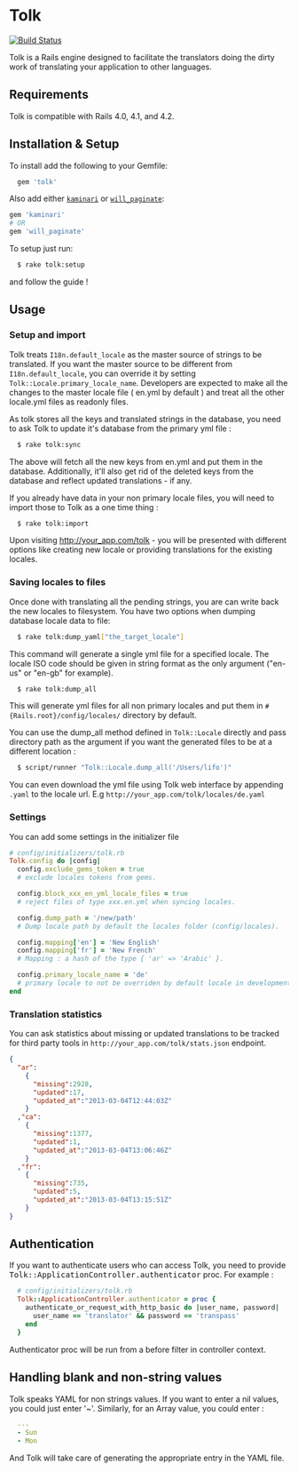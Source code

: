 # Tolk
[![Build Status](https://travis-ci.org/tolk/tolk.svg?branch=master)](https://travis-ci.org/tolk/tolk)

Tolk is a Rails engine designed to facilitate the translators doing the dirty work of translating your application to other languages.

## Requirements

Tolk is compatible with Rails 4.0, 4.1, and 4.2.

## Installation & Setup

To install add the following to your Gemfile:

```ruby
  gem 'tolk'
```

Also add either [`kaminari`](https://github.com/amatsuda/kaminari) or [`will_paginate`](https://github.com/mislav/will_paginate):

```ruby
gem 'kaminari'
# OR
gem 'will_paginate'
```

To setup just run:

```bash
  $ rake tolk:setup
```

and follow the guide !

## Usage

### Setup and import

Tolk treats `I18n.default_locale` as the master source of strings to be translated. If you want the master source to be different from `I18n.default_locale`, you can override it by setting `Tolk::Locale.primary_locale_name`. Developers are expected to make all the changes to the master locale file ( en.yml by default ) and treat all the other locale.yml files as readonly files.

As tolk stores all the keys and translated strings in the database, you need to ask Tolk to update it's database from the primary yml file :

```bash
  $ rake tolk:sync
```

The above will fetch all the new keys from en.yml and put them in the database. Additionally, it'll also get rid of the deleted keys from the database and reflect updated translations - if any.

If you already have data in your non primary locale files, you will need to import those to Tolk as a one time thing :

```bash
  $ rake tolk:import
```

Upon visiting http://your_app.com/tolk - you will be presented with different options like creating new locale or providing translations for the existing locales.


### Saving locales to files


Once done with translating all the pending strings, you are can write back the new locales to filesystem. You have two options when dumping database locale data to file:


```bash
  $ rake tolk:dump_yaml["the_target_locale"]
```

This command will generate a single yml file for a specified locale. The locale ISO code should be given in string format as the only argument ("en-us" or "en-gb" for example).


```bash
  $ rake tolk:dump_all
```

This will generate yml files for all non primary locales and put them in `#{Rails.root}/config/locales/` directory by default.

You can use the dump_all method defined in `Tolk::Locale` directly and pass directory path as the argument if you want the generated files to be at a different location :

```bash
  $ script/runner "Tolk::Locale.dump_all('/Users/lifo')"
```

You can even download the yml file using Tolk web interface by appending `.yaml` to the locale url. E.g `http://your_app.com/tolk/locales/de.yaml`

### Settings

You can add some settings in the initializer file

```ruby
# config/initializers/tolk.rb
Tolk.config do |config|
  config.exclude_gems_token = true
  # exclude locales tokens from gems.

  config.block_xxx_en_yml_locale_files = true
  # reject files of type xxx.en.yml when syncing locales.

  config.dump_path = '/new/path'
  # Dump locale path by default the locales folder (config/locales).

  config.mapping['en'] = 'New English'
  config.mapping['fr'] = 'New French'
  # Mapping : a hash of the type { 'ar' => 'Arabic' }.

  config.primary_locale_name = 'de'
  # primary locale to not be overriden by default locale in development mode.
end
```

### Translation statistics

You can ask statistics about missing or updated translations to be tracked for third party tools in `http://your_app.com/tolk/stats.json` endpoint.

```json
{
  "ar":
    {
      "missing":2928,
      "updated":17,
      "updated_at":"2013-03-04T12:44:03Z"
    }
  ,"ca":
    {
      "missing":1377,
      "updated":1,
      "updated_at":"2013-03-04T13:06:46Z"
    }
  ,"fr":
    {
      "missing":735,
      "updated":5,
      "updated_at":"2013-03-04T13:15:51Z"
    }
}
```

## Authentication

If you want to authenticate users who can access Tolk, you need to provide <tt>Tolk::ApplicationController.authenticator</tt> proc. For example :

```ruby
  # config/initializers/tolk.rb
  Tolk::ApplicationController.authenticator = proc {
    authenticate_or_request_with_http_basic do |user_name, password|
      user_name == 'translator' && password == 'transpass'
    end
  }
```

Authenticator proc will be run from a before filter in controller context.

## Handling blank and non-string values

Tolk speaks YAML for non strings values. If you want to enter a nil values, you could just enter '~'. Similarly, for an Array value, you could enter :

```yml
  ---
  - Sun
  - Mon
```

And Tolk will take care of generating the appropriate entry in the YAML file.
